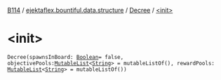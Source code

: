 [B114](../../index.md) / [ejektaflex.bountiful.data.structure](../index.md) / [Decree](index.md) / [&lt;init&gt;](./-init-.md)

# &lt;init&gt;

`Decree(spawnsInBoard: `[`Boolean`](https://kotlinlang.org/api/latest/jvm/stdlib/kotlin/-boolean/index.html)` = false, objectivePools: `[`MutableList`](https://kotlinlang.org/api/latest/jvm/stdlib/kotlin.collections/-mutable-list/index.html)`<`[`String`](https://kotlinlang.org/api/latest/jvm/stdlib/kotlin/-string/index.html)`> = mutableListOf(), rewardPools: `[`MutableList`](https://kotlinlang.org/api/latest/jvm/stdlib/kotlin.collections/-mutable-list/index.html)`<`[`String`](https://kotlinlang.org/api/latest/jvm/stdlib/kotlin/-string/index.html)`> = mutableListOf())`